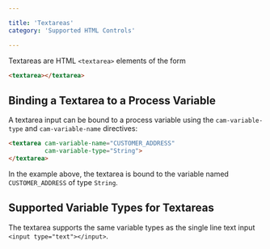 ```yaml
---

title: 'Textareas'
category: 'Supported HTML Controls'

---
```


Textareas are HTML `<textarea>` elements of the form

```html
<textarea></textarea>
```

## Binding a Textarea to a Process Variable

A textarea input can be bound to a process variable using the `cam-variable-type` and
`cam-variable-name` directives:

```html
<textarea cam-variable-name="CUSTOMER_ADDRESS"
          cam-variable-type="String">
</textarea>
```

In the example above, the textarea is bound to the variable named `CUSTOMER_ADDRESS` of type
`String`.

## Supported Variable Types for Textareas

The textarea supports the same variable types as the single line text input `<input
type="text"></input>`.
